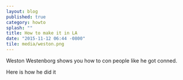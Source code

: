 ```yaml
---
layout: blog
published: true
category: howto
splash: ""
title: How to make it in LA
date: "2015-11-12 06:44 -0800"
tile: media/weston.png
---
```






Weston Westenborg shows you how to con people like he got conned.

Here is how he did it